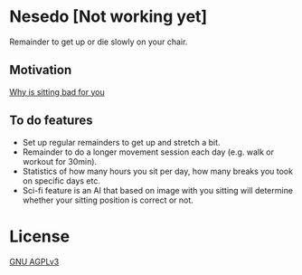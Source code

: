 # Nesedo [Not working yet]
Remainder to get up or die slowly on your chair.

## Motivation
[Why is sitting bad for you](https://www.youtube.com/watch?v=wUEl8KrMz14&ab_channel=TED-Ed)

## To do features
- Set up regular remainders to get up and stretch a bit.
- Remainder to do a longer movement session each day (e.g. walk or workout for 30min).
- Statistics of how many hours you sit per day, how many breaks you took on specific days etc.
- Sci-fi feature is an AI that based on image with you sitting will determine whether your sitting position is correct or not.

# License
[GNU AGPLv3](https://choosealicense.com/licenses/agpl-3.0/)
